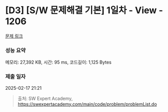 # [D3] [S/W 문제해결 기본] 1일차 - View - 1206 

[문제 링크](https://swexpertacademy.com/main/code/problem/problemDetail.do?contestProbId=AV134DPqAA8CFAYh) 

### 성능 요약

메모리: 27,392 KB, 시간: 95 ms, 코드길이: 1,125 Bytes

### 제출 일자

2025-02-17 21:21



> 출처: SW Expert Academy, https://swexpertacademy.com/main/code/problem/problemList.do